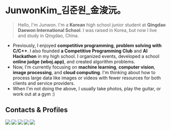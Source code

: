 
# JunwonKim_김준원_金浚沅。
> Hello, I'm Junwon. I'm a **Korean** high school junior student at **Qingdao Daewon International School**. I was raised in Korea, but now I live and study in Qingdao, China.

- Previously, I enjoyed **competitive programming**, **problem solving with C/C++**. I also founded **a Competitive Programming Club** and **AI Hackathon** in my high school. I organized events, developed a school **online judge (wboj.app)**, and created algorithm problems.
- Now, I'm currently focusing on **machine learning**, **computer vision**, **image processing**, and **cloud computing**. I'm thinking about how to process large data like images or videos with fewer resources for both clients and service providers.
- When I'm not doing the above, I usually take photos, play the guitar, or work out at a gym :)


## Contacts & Profiles

<b>
  <a href="mailto:junwonkim59@gmail.com" target="_blank"><img src="https://img.shields.io/badge/junwonkim59@gmail.com-EA4335?style=flat-square&logo=Gmail&logoColor=white"/></a>
  <a href="mailto:junwonkim04@outlook.com" target="_blank"><img src="https://img.shields.io/badge/junwonkim04@outlook.com-0078D4?style=flat-square&logo=microsoftoutlook&logoColor=white"/></a>
</b>

<b>
  <a href="https://www.linkedin.com/in/junwon-kim-954a662ab/" target="_blank"><img src="https://img.shields.io/badge/Linkedin-0A66C2?style=flat-square&logo=linkedin&logoColor=white"/></a>
  <a href="https://codeforces.com/profile/junwonkim0416" target="_blank"><img src="https://img.shields.io/badge/Codeforces-1F8ACB?style=flat-square&logo=Codeforces&logoColor=white"/></a>
  <a href="https://github.com/notj-code" target="_blank"><img src="https://img.shields.io/badge/GitHub-181717?style=flat-square&logo=GitHub&logoColor=white"/></a>
</b>
